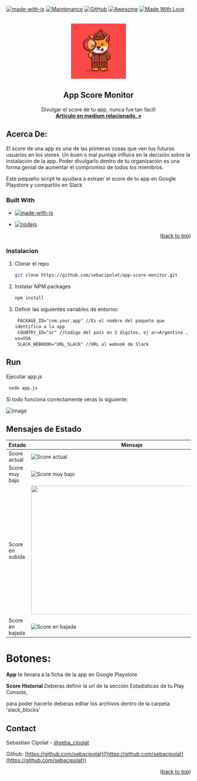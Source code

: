 <div id="top"></div>


<!-- PROJECT SHIELDS -->

[![made-with-js](https://img.shields.io/badge/Made%20with-JS%20-1f425f.svg?logo=javascript)]()
[![Maintenance](https://img.shields.io/badge/Maintained-yes-green.svg)](https://github.com/sebacipolat/app-score-monitor)
[![GitHub](https://img.shields.io/github/license/emalderson/ThePhish)](https://github.com/emalderson/ThePhish/blob/master/LICENSE)
[![Awesome](https://cdn.rawgit.com/sindresorhus/awesome/d7305f38d29fed78fa85652e3a63e154dd8e8829/media/badge.svg)](https://github.com/sindresorhus/awesome) [![Made With Love](https://img.shields.io/badge/Made%20With-Love-orange.svg)](https://github.com/chetanraj/awesome-github-badges)



<!-- PROJECT LOGO -->
<br />
<div align="center">
  <a href="https://github.com/othneildrew/Best-README-Template">
    <img src="https://raw.githubusercontent.com/sebacipolat/app-score-monitor/master/images/dog_inspector.jpeg" alt="Logo" width="150" height="150">
  </a>

  <h2 align="center">App Score Monitor</h3>

  <p align="center">
    Divulgar el score de tu app, nunca fue tan facil!
    <br />
    <a href="https://medium.com/@sebastiancipolat/monitor-de-scoring-app-en-slack-319bd5a41516"><strong>Articulo en medium relacionado. »</strong></a>
    <br />
  </p>
</div>


<!-- ABOUT THE PROJECT -->
## Acerca De:
El score de una app es una de las primeras cosas que ven tus futuros usuarios en los stores. Un buen o mal puntaje influira en la decisión sobre la instalación de la app.
Poder divulgarlo dentro de tu organización es una forma genial de aumentar el compromiso de todos los miembros.

Este pequeño script te ayudara a extraer el score de tu app en Google Playstore y compartilo en Slack


### Built With


* [![made-with-js](https://img.shields.io/badge/JavaScript-F7DF1E?style=for-the-badge&logo=javascript&logoColor=white)]()

* [![nodejs](	https://img.shields.io/badge/Node.js-43853D?style=for-the-badge&logo=node.js&logoColor=white)]()

<p align="right">(<a href="#top">back to top</a>)</p>


### Instalacion
 
1. Clonar el repo
   ```sh
   git clone https://github.com/sebacipolat/app-score-monitor.git
   ```
3. Instalar NPM packages
   ```sh
   npm install
   ```
4. Definir las siguientes variables de entorno:
   ```
    PACKAGE_ID="com.your.app" //Es el nombre del paquete que identifica a la app
    COUNTRY_ID="ar" //Codigo del pais en 2 digitos, ej ar=Argentina , us=USA
    SLACK_WEBHOOK="URL_SLACK" //URL al webook de Slack
   ```

<!-- USAGE EXAMPLES -->
## Run
 Ejecutar app.js
 
  ```sh
   node app.js
   ```
   Si todo funciona correctamente veras lo siguiente:

   ![image](https://user-images.githubusercontent.com/1523404/178396755-def4ffa6-3d26-4852-a065-c67e4efaefb6.png)

   
<!-- SLAC Messages -->
## Mensajes de Estado

| Estado          | Mensaje | 
|-----------------|---------|
| Score actual    |  <img src="https://user-images.githubusercontent.com/1523404/178397195-622cafa1-c874-45e8-9a5c-d47ab554e603.png" alt="Score actual " width="550" height="350"/>       |
| Score muy bajo  | <img src="https://user-images.githubusercontent.com/1523404/178397408-00233a54-3566-4d5f-a794-c4ec572dfb32.png" alt="Score muy bajo" width="550" height="350"/>         |
| Score en subida |   <img src="https://user-images.githubusercontent.com/1523404/178397767-917b363d-5519-4138-b755-8a4537894ef4.png" width="550" height="350"/>       |
| Score en bajada |   <img src="https://user-images.githubusercontent.com/1523404/178397643-1f782c6f-0f63-4c01-a0bd-d8ee78501f73.png" alt="Score en bajada" width="550" height="350"/>       | 

# Botones:

<b>App</b> te llevara a la ficha de la app en Google Playstore

<b>Score Historial</b> Deberas definir la url de la sección Estadisticas de tu Play Console, 

para poder hacerlo deberas editar los archivos dentro de la carpeta 'slack_blocks'


<!-- CONTACT -->
## Contact

Sebastian Cipolat - [@seba_cipolat]([https://twitter.com/your_username](https://twitter.com/seba_cipolat)) 

Github: [https://github.com/sebacipolat]([https://github.com/sebacipolat](https://github.com/sebacipolat))

<p align="right">(<a href="#top">back to top</a>)</p>


